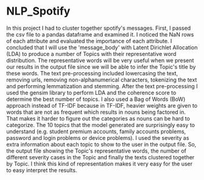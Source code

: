 # NLP_Spotify
In this project I had to cluster together spotify's messages. First, I passed the csv file to a pandas dataframe and examined it. I noticed the NaN rows of each attribute and evaluated the importance of each attribute. I concluded that I will use the 'message_body' with Latent Dirichlet Allocation (LDA) to produce a number of Topics with their representative word distribution. The representative words will be very useful when we present our results in the output file since we will be able to infer the Topic's title by these words. The text pre-processing included lowercasing the text, removing urls, removing non-alphanumerical characters, tokenizing the text and performing lemmatization and stemming. After the text pre-processing I used the gensim library to perform LDA and the coherence score to determine the best number of topics. I also used a Bag of Words (BoW) approach instead of TF-IDF because in TF-IDF, heavier weights are given to words that are not as frequent which results in nouns being factored in. That makes it harder to figure out the categories as nouns can be hard to categorize. The 10 topics that the model generated are surprisingly easy to understand (e.g. student premium accounts, family accounts problems, password and login problems or device problems). I used the severity as extra information about each topic to show to the user in the output file. So, the output file showing the Topic's representative words, the number of different severity cases in the Topic and finally the texts clustered together by Topic. I think this kind of representation makes it very easy for the user to easy interpret the results.
